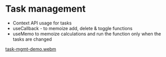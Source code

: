 # Task management 

- Context API usage for tasks
- useCallback - to memoize add, delete & toggle functions
- useMemo to memoize calculations and run the function only when the tasks are changed

[task-mgmt-demo.webm](https://github.com/user-attachments/assets/e86bcaaf-7b54-46d4-870b-868d4f2b0f9c)
